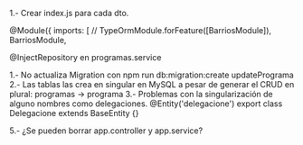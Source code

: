 1.- Crear index.js para cada dto.

@Module({
  imports: [
    // TypeOrmModule.forFeature([BarriosModule]),
    BarriosModule,

@InjectRepository en programas.service

1.- No actualiza Migration con npm run db:migration:create updatePrograma
2.- Las tablas las crea en singular en MySQL a pesar de generar el CRUD en plural: programas -> programa
3.- Problemas con la singularización de alguno nombres como delegaciones.
    @Entity('delegacione')
    export class Delegacione extends BaseEntity {}

5.- ¿Se pueden borrar app.controller y app.service?
